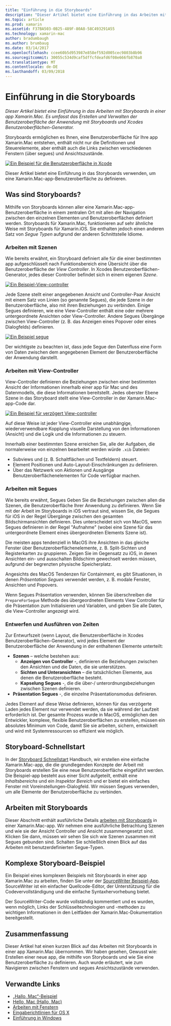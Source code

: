```yaml
---
title: "Einführung in die Storyboards"
description: "Dieser Artikel bietet eine Einführung in das Arbeiten mit Storyboards in einer app Xamarin.Mac. Sie erfahren, wie Sie die UI der App mit Storyboards und Interface Builder von Xcode erstellen und verwalten."
ms.topic: article
ms.prod: xamarin
ms.assetid: F37BA503-0B25-489F-80A8-58C493291A55
ms.technology: xamarin-mac
author: bradumbaugh
ms.author: brumbaug
ms.date: 03/14/2017
ms.openlocfilehash: ccee60b5d953987e858ef592d005cec9803b8b96
ms.sourcegitcommit: 30055c534d9caf5dffcfdeafd6f08e666fb870a8
ms.translationtype: MT
ms.contentlocale: de-DE
ms.lasthandoff: 03/09/2018
---
```

# <a name="introduction-to-storyboards"></a>Einführung in die Storyboards

_Dieser Artikel bietet eine Einführung in das Arbeiten mit Storyboards in einer app Xamarin.Mac. Es umfasst das Erstellen und Verwalten der Benutzeroberfläche der Anwendung mit Storyboards und Xcodes Benutzeroberflächen-Generator._

Storyboards ermöglichen es Ihnen, eine Benutzeroberfläche für Ihre app Xamarin.Mac entstehen, enthält nicht nur die Definitionen und Steuerelemente, aber enthält auch die Links zwischen verschiedenen Fenstern (über segues) und Ansichtszustände.

[![](images/intro01.png "Ein Beispiel für die Benutzeroberfläche in Xcode")](images/intro01.png#lightbox)

Dieser Artikel bietet eine Einführung in das Storyboards verwenden, um eine Xamarin.Mac-app-Benutzeroberfläche zu definieren.

<a name="What-are-Storyboards" />

## <a name="what-are-storyboards"></a>Was sind Storyboards?

Mithilfe von Storyboards können aller eine Xamarin.Mac-app-Benutzeroberfläche in einem zentralen Ort mit allen der Navigation zwischen den einzelnen Elementen und Benutzeroberflächen definiert werden. Storyboards für Xamarin.Mac, funktionieren auf sehr ähnliche Weise mit Storyboards für Xamarin.iOS. Sie enthalten jedoch einen anderen Satz von _Segue Typen_ aufgrund der anderen Schnittstelle Idiome.

<a name="Working-with-Scenes" />

### <a name="working-with-scenes"></a>Arbeiten mit Szenen

Wie bereits erwähnt, ein Storyboard definiert alle für die einer bestimmten app aufgeschlüsselt nach Funktionsbereich eine Übersicht über die Benutzeroberfläche der _View Controller_. In Xcodes Benutzeroberflächen-Generator, jedes dieser Controller befindet sich in einem eigenen _Szene_.

[![](images/intro02.png "Ein Beispiel-View-controller")](images/intro02.png#lightbox)

Jede Szene stellt einer angegebenen Ansicht und Controller-Paar Ansicht mit einem Satz von Linien (so genannte Segues), die jede Szene in der Benutzeroberfläche, also mit ihren Beziehungen zu verbinden. Einige Segues definieren, wie eine View-Controller enthält eine oder mehrere untergeordnete Ansichten oder View-Controller. Andere Segues Übergänge zwischen View-Controller (z. B. das Anzeigen eines Popover oder eines Dialogfelds) definieren. 

[![](images/intro03.png "Ein Beispiel segue")](images/intro03.png#lightbox)

Der wichtigste zu beachten ist, dass jede Segue den Datenfluss eine Form von Daten zwischen dem angegebenen Element der Benutzeroberfläche der Anwendung darstellt.

<a name="Working-with-View-Controllers" />

### <a name="working-with-view-controllers"></a>Arbeiten mit View-Controller

View-Controller definieren die Beziehungen zwischen einer bestimmten Ansicht der Informationen innerhalb einer app für Mac und des Datenmodells, die diese Informationen bereitstellt. Jedes oberster Ebene Szene in das Storyboard stellt eine View-Controller in der Xamarin.Mac-app-Code dar.

[![](images/intro04.png "Ein Beispiel für verzögert View-controller")](images/intro04.png#lightbox)

Auf diese Weise ist jeder View-Controller eine unabhängige, wiederverwendbare Kopplung visuelle Darstellung von den Informationen (Ansicht) und die Logik und die Informationen zu steuern.

Innerhalb einer bestimmten Szene erreichen Sie, alle der Aufgaben, die normalerweise von einzelnen bearbeitet werden würde `.xib` Dateien: 

 - Subviews und (z. B. Schaltflächen und Textfeldern) steuert.
 - Element Positionen und Auto-Layout-Einschränkungen zu definieren.
 - Über das Netzwerk von Aktionen und Ausgänge Benutzeroberflächenelementen für Code verfügbar machen.

<a name="Working-with-Segues" />

### <a name="working-with-segues"></a>Arbeiten mit Segues

Wie bereits erwähnt, Segues Geben Sie die Beziehungen zwischen allen die Szenen, die Benutzeroberfläche Ihrer Anwendung zu definieren. Wenn Sie mit der Arbeit im Storyboards in iOS vertraut sind, wissen Sie, die Segues für iOS in der Regel Übergänge zwischen den gesamten Bildschirmansichten definieren. Dies unterscheidet sich von MacOS, wenn Segues definieren in der Regel "Aufnahme" (wobei eine Szene für das untergeordnete Element eines übergeordneten Elements Szene ist).

Die meisten apps tendenziell in MacOS ihre Ansichten in das gleiche Fenster über Benutzeroberflächenelemente, z. B. Split-Sichten und Registerkarten zu gruppieren. Zeigen Sie im Gegensatz zu iOS, in denen Ansichten ein- und ausschalten Bildschirm gewechselt werden müssen, aufgrund der begrenzten physische Speicherplatz.

Angesichts des MacOS Tendenzen für Containment, es gibt Situationen, in denen _Präsentation Segues_ verwendet werden, z. B. modale Fenster, Ansichten und Popovers.

Wenn Segues Präsentation verwenden, können Sie überschreiben die `PrepareForSegue` Methode des übergeordneten Elements View Controller für die Präsentation zum Initialisieren und Variablen, und geben Sie alle Daten, die View-Controller angezeigt wird.

<a name="Design-and-Run-Times" />

### <a name="design-and-run-times"></a>Entwerfen und Ausführen von Zeiten

Zur Entwurfszeit (wenn Layout, die Benutzeroberfläche in Xcodes Benutzeroberflächen-Generator), wird jedes Element der Benutzeroberfläche der Anwendung in der enthaltenen Elemente unterteilt:

- **Szenen** – welche bestehen aus:
    - **Anzeigen von Controller** -, definieren die Beziehungen zwischen den Ansichten und die Daten, die sie unterstützen.
    - **Sichten und Unteransichten** – die tatsächlichen Elemente, aus denen die Benutzeroberfläche besteht.
    - **Kapselung Segues** -, die die über-/ unterordnungsbeziehungen zwischen Szenen definieren.
- **Präsentation Segues** -, die einzelne Präsentationsmodus definieren. 

Jedes Element auf diese Weise definieren, können für das verzögerte Laden jedes Element nur verwendet werden, da sie während der Laufzeit erforderlich ist. Der gesamte Prozess wurde in MacOS, ermöglichen den Entwickler, komplexe, flexible Benutzeroberflächen zu erstellen, müssen ein absolutes Minimum von Code, damit Sie sie arbeiten, sichern, entwickelt und wird mit Systemressourcen so effizient wie möglich.

<a name="Storyboard-Quick-Start" />

## <a name="storyboard-quick-start"></a>Storyboard-Schnellstart

In der [Storyboard Schnellstart](~/mac/platform/storyboards/quickstart.md) Handbuch, wir erstellen eine einfache Xamarin.Mac-app, die die grundlegenden Konzepte der Arbeit mit Storyboards erstellen Sie eine neue Benutzeroberfläche eingeführt werden. Die Beispiel-app besteht aus einer Sicht aufgeteilt, enthält eine _Inhaltsbereichs_ und ein _Inspektor Bereich_ und er bietet ein einfaches Fenster mit Voreinstellungen-Dialogfeld. Wir müssen Segues verwenden, um alle Elemente der Benutzeroberfläche zu verbinden.

<a name="Working-with-Storyboards" />

## <a name="working-with-storyboards"></a>Arbeiten mit Storyboards

Dieser Abschnitt enthält ausführliche Details [arbeiten mit Storyboards](~/mac/platform/storyboards/indepth.md) in einer Xamarin.Mac-app. Wir nehmen eine ausführliche Betrachtung Szenen und wie sie der Ansicht Controller und Ansicht zusammengesetzt sind. Klicken Sie dann, müssen wir sehen Sie sich wie Szenen zusammen mit Segues gebunden sind. Schalten Sie schließlich einen Blick auf das Arbeiten mit benutzerdefinierten Segue-Typen. 

<a name="Complex-Storyboard-Example" />

## <a name="complex-storyboard-example"></a>Komplexe Storyboard-Beispiel

Ein Beispiel eines komplexen Beispiels mit Storyboards in einer app Xamarin.Mac zu arbeiten, finden Sie unter der [SourceWriter Beispiel-App](https://developer.xamarin.com/samples/mac/SourceWriter/). SourceWriter ist ein einfacher Quellcode-Editor, der Unterstützung für die Codevervollständigung und die einfache Syntaxhervorhebung bietet.

Der SourceWriter-Code wurde vollständig kommentiert und es wurden, wenn möglich, Links der Schlüsseltechnologien und -methoden zu wichtigen Informationen in den Leitfäden der Xamarin.Mac-Dokumentation bereitgestellt.

<a name="Summary" />

## <a name="summary"></a>Zusammenfassung

Dieser Artikel hat einen kurzen Blick auf das Arbeiten mit Storyboards in einer app Xamarin.Mac übernommen. Wir haben gesehen, Gewusst wie: Erstellen einer neue app, die mithilfe von Storyboards und wie Sie eine Benutzeroberfläche zu definieren. Auch wurde erläutert, wie zum Navigieren zwischen Fenstern und segues Ansichtszustände verwenden.


## <a name="related-links"></a>Verwandte Links

- [„Hallo, Mac“-Beispiel](https://developer.xamarin.com/samples/mac/Hello_Mac/)
- [Hello, Mac (Hallo, Mac)](~/mac/get-started/hello-mac.md)
- [Arbeiten mit Fenstern](~/mac/user-interface/window.md)
- [Eingaberichtlinien für OS X](https://developer.apple.com/library/mac/documentation/UserExperience/Conceptual/OSXHIGuidelines/)
- [Einführung in Windows](https://developer.apple.com/library/mac/documentation/Cocoa/Conceptual/WinPanel/Introduction.html#//apple_ref/doc/uid/10000031-SW1)
